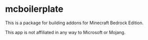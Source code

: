 # mcboilerplate
This is a package for building addons for Minecraft Bedrock Edition.

This app is not affiliated in any way to Microsoft or Mojang.
